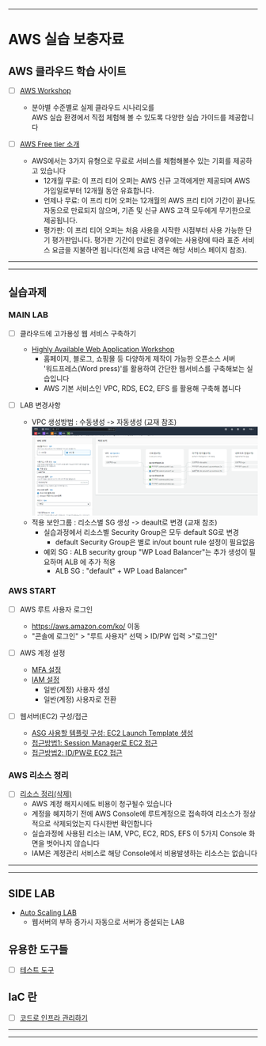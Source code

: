 ***
# AWS 실습 보충자료

## AWS 클라우드 학습 사이트
 - [ ] [AWS Workshop](https://workshops.aws/)
    - 분야별 수준별로 실제 클라우드 시나리오를  
      AWS 실습 환경에서 직접 체험해 볼 수 있도록 다양한 실습 가이드를 제공합니다
  
 - [ ] [AWS Free tier 소개](https://aws.amazon.com/ko/free/) 
    - AWS에서는 3가지 유형으로 무료로 서비스를 체험해볼수 있는 기회를 제공하고 있습니다
        - 12개월 무료: 이 프리 티어 오퍼는 AWS 신규 고객에게만 제공되며 AWS 가입일로부터 12개월 동안 유효합니다. 
        - 언제나 무료: 이 프리 티어 오퍼는 12개월의 AWS 프리 티어 기간이 끝나도 자동으로 만료되지 않으며, 기존 및 신규 AWS 고객 모두에게 무기한으로 제공됩니다.
        - 평가판: 이 프리 티어 오퍼는 처음 사용을 시작한 시점부터 사용 가능한 단기 평가판입니다. 평가판 기간이 만료된 경우에는 사용량에 따라 표준 서비스 요금을 지불하면 됩니다(전체 요금 내역은 해당 서비스 페이지 참조).

***
***

## 실습과제 

### MAIN LAB 
 - [ ] 클라우드에 고가용성 웹 서비스 구축하기 
   - [Highly Available Web Application Workshop](https://catalog.us-east-1.prod.workshops.aws/workshops/3de93ad5-ebbe-4258-b977-b45cdfe661f1/en-US)
      - 홈페이지, 블로그, 쇼핑몰 등 다양하게 제작이 가능한 오픈소스 서버  
   '워드프레스(Word press)'를 활용하여 간단한 웹서비스를 구축해보는 실습입니다
      - AWS 기본 서비스인 VPC, RDS, EC2, EFS 를 활용해 구축해 봅니다
      
  - [ ] LAB 변경사항
    - VPC 생성방법 : 수동생성 -> 자동생성 (교재 참조)
      ![alt text](image.png)
    - 적용 보안그룹 : 리소스별 SG 생성 -> deault로 변경 (교재 참조)
      - 실습과정에서 리소스별 Security Group은 모두 default SG로 변경
        - default Security Group은 별로 in/out bount rule 설정이 필요없음
      - 예외 SG : ALB security group "WP Load Balancer"는 추가 생성이 필요하며 ALB 에 추가 적용
        - ALB SG : "default" +  WP Load Balancer"


### AWS START 
 - [ ] AWS 루트 사용자 로그인
    - https://aws.amazon.com/ko/  이동
    - "콘솔에 로그인" > "루트 사용자" 선택 > ID/PW 입력 >"로그인"


 - [ ] AWS 계정 설정
   - [MFA 설정](/AWS%20Start/MFA.md)
   - [IAM 설정](/AWS%20Start/IAM.md)
      - 일반(계정) 사용자 생성
      - 일반(계정) 사용자로 전환

 - [ ] 웹서버(EC2) 구성/접근
   - [ASG 사용할 템플릿 구성: EC2 Launch Template 생성](/EC2%20Access/Launch%20Template.md)
   - [접근방법1: Session Manager로 EC2 접근](/EC2%20Access/Session%20Manager.md)
   - [접근방법2: ID/PW로 EC2 접근](/EC2%20Access/IDPW.md)

### AWS 리소스 정리
 - [ ] [리소스 정리(삭제)](/Delete/Delete%20resource.md) 
   - AWS 계정 해지시에도 비용이 청구될수 있습니다
   - 계정을 혜지하기 전에 AWS Console에 루트계정으로 접속하여 리소스가 정상적으로 삭제되었는지 다시한번 확인합니다
   - 실습과정에 사용된 리소는 IAM, VPC, EC2, RDS, EFS 이 5가지 Console 화면을 벗어나지 않습니다  
   - IAM은 계정관리 서비스로 해당 Console에서 비용발생하는 리소스는 없습니다

***
***

## SIDE LAB  
 - [Auto Scaling LAB](/Side%20LAB/LAB.md) 
   - 웹서버의 부하 증가시 자동으로 서버가 증설되는 LAB  


## 유용한 도구들
 - [ ] [테스트 도구](/Tools/tools.md)

## IaC 란
 - [ ] [코드로 인프라 관리하기](/IaC/IaC.md)




***
***

